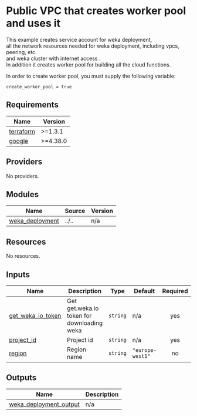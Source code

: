 # Public VPC that creates worker pool and uses it
This example creates service account for weka deployment,
<br>all the network resources needed for weka deployment, including vpcs, peering, etc.
<br>and weka cluster with internet access .
<br>In addition it creates worker pool for building all the cloud functions.

In order to create worker pool, you must supply the following variable:
```hcl
create_worker_pool = true
```
<!-- BEGIN_TF_DOCS -->
## Requirements

| Name | Version |
|------|---------|
| <a name="requirement_terraform"></a> [terraform](#requirement\_terraform) | >=1.3.1 |
| <a name="requirement_google"></a> [google](#requirement\_google) | >=4.38.0 |

## Providers

No providers.

## Modules

| Name | Source | Version |
|------|--------|---------|
| <a name="module_weka_deployment"></a> [weka\_deployment](#module\_weka\_deployment) | ../.. | n/a |

## Resources

No resources.

## Inputs

| Name | Description | Type | Default | Required |
|------|-------------|------|---------|:--------:|
| <a name="input_get_weka_io_token"></a> [get\_weka\_io\_token](#input\_get\_weka\_io\_token) | Get get.weka.io token for downloading weka | `string` | n/a | yes |
| <a name="input_project_id"></a> [project\_id](#input\_project\_id) | Project id | `string` | n/a | yes |
| <a name="input_region"></a> [region](#input\_region) | Region name | `string` | `"europe-west1"` | no |

## Outputs

| Name | Description |
|------|-------------|
| <a name="output_weka_deployment_output"></a> [weka\_deployment\_output](#output\_weka\_deployment\_output) | n/a |
<!-- END_TF_DOCS -->
